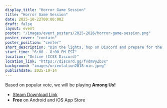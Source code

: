 ```yaml
---
display_title: "Horror Game Session"
title: "Horror Game Session"
date: 2025-10-22T00:00:00Z
draft: false
layout: event
poster: "/images/event_posters/2025-2026/horror-game-session.png"
poster_cover: "contain"
poster_position: "center"
short_description: "Dim the lights, hop on Discord and prepare for the scares!"
start_time: "6:00 - 8:00 PM EST"
location: "Online (CCSS Discord)"
location_link: "https://discord.gg/fvdmVyZbJx"
background: "images/orientation2018-min.jpeg"
publishdate: 2025-10-14
---
```


Based on popular vote, we will be playing **Among Us!**  
- [Steam Download Link](https://store.steampowered.com/app/945360/Among_Us/)
- **Free** on Android and iOS App Store